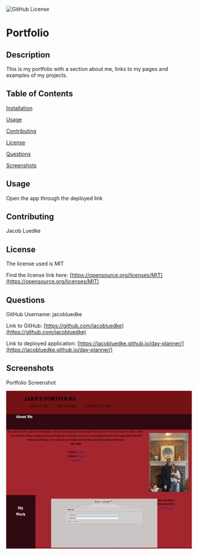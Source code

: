   ![GitHub License](https://img.shields.io/badge/license-MIT-blue.svg)
  # Portfolio
  ## Description
  This is my portfolio with a section about me, links to my pages and examples of my projects.

  ## Table of Contents
  [Installation](#installation)

  [Usage](#usage)

  [Contributing](#contributing)

  [License](#license)

  [Questions](#questions)

  [Screenshots](#screenshots)
  
  ## Usage
  Open the app through the deployed link
  ## Contributing
  Jacob Luedke
  ## License
  The license used is MIT

  Find the license link here: [https://opensource.org/licenses/MIT](https://opensource.org/licenses/MIT)
  ## Questions
  GitHub Username: jacobluedke

  Link to GitHub: [https://github.com/jacobluedke](https://github.com/jacobluedke)

  Link to deployed application: [https://jacobluedke.github.io/day-planner/](https://jacobluedke.github.io/day-planner/)
  ## Screenshots
  
  Portfolio Screenshot

  ![portfolio screenshot](/assets/images/portfolio-ss.png)


